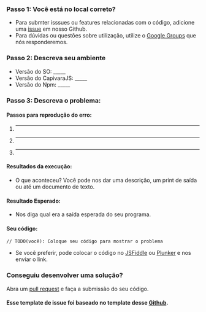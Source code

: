 ### Passo 1: Você está no local correto?
  
  * Para submter isssues ou features relacionadas com o código, adicione uma [issue](github) em nosso Github.
  * Para dúvidas ou questões sobre utilização, utilize o [Google Groups](https://groups.google.com/forum/#!forum/capivarajs) que nós responderemos.

### Passo 2: Descreva seu ambiente

  * Versão do SO: _____
  * Versão do CapivaraJS: _____
  * Versão do Npm: _____
  
### Passo 3: Descreva o problema:

#### Passos para reprodução do erro:

  1. _____
  2. _____
  3. _____
  
#### Resultados da execução:

  * O que aconteceu? Você pode nos dar uma descrição, um print de saída ou até um documento de texto.
  
#### Resultado Esperado:

  * Nos diga qual era a saída esperada do seu programa.
#### Seu código:

  ```
  // TODO(você): Coloque seu código para mostrar o problema
  ```
  * Se você preferir, pode colocar o código no [JSFiddle][jsfiddle] ou [Plunker][plunker] e nos enviar o link.
  
### Conseguiu desenvolver uma solução?

Abra um [pull request] e faça a submissão do seu código.

#### Esse template de issue foi baseado no template desse [Github](https://github.com/googlesamples/google-services).

[jsfiddle]: http://jsfiddle.net/
[plunker]: https://plnkr.co/
[github]: https://github.com/CapivaraJS/capivarajs
[google-github]: https://github.com/googlesamples/google-services
[pull request]: https://github.com/CapivaraJS/capivarajs/compare
